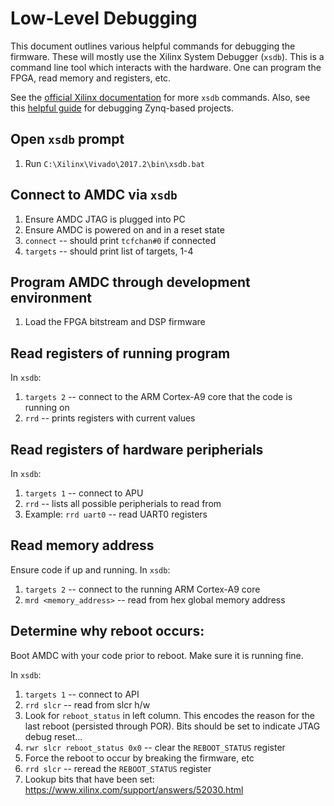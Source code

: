 # Low-Level Debugging

This document outlines various helpful commands for debugging the firmware. These will mostly use the Xilinx System Debugger (`xsdb`).
This is a command line tool which interacts with the hardware. One can program the FPGA, read memory and registers, etc.

See the [official Xilinx documentation](https://www.xilinx.com/htmldocs/xilinx2017_1/SDK_Doc/index.html?q=/htmldocs/xilinx2017_1/SDK_Doc/SDK_concepts/concept_Xilinxsystemdebugger.html) for more `xsdb` commands. Also, see this [helpful guide](https://github.com/imrickysu/ZYNQ-Custom-Board-Bring-Up-Guide) for debugging Zynq-based projects.


## Open `xsdb` prompt

1. Run `C:\Xilinx\Vivado\2017.2\bin\xsdb.bat`

## Connect to AMDC via `xsdb`

1. Ensure AMDC JTAG is plugged into PC
2. Ensure AMDC is powered on and in a reset state
3. `connect` -- should print `tcfchan#0` if connected
4. `targets` -- should print list of targets, 1-4

## Program AMDC through development environment

1. Load the FPGA bitstream and DSP firmware

## Read registers of running program

In `xsdb`:

1. `targets 2` -- connect to the ARM Cortex-A9 core that the code is running on
2. `rrd` -- prints registers with current values

## Read registers of hardware peripherials

In `xsdb`:

1. `targets 1` -- connect to APU
2. `rrd` -- lists all possible peripherials to read from
3. Example: `rrd uart0` -- read UART0 registers

## Read memory address

Ensure code if up and running. In `xsdb`:

1. `targets 2` -- connect to the running ARM Cortex-A9 core
2. `mrd <memory_address>` -- read from hex global memory address

## Determine why reboot occurs:

Boot AMDC with your code prior to reboot. Make sure it is running fine.

In `xsdb`:

1. `targets 1` -- connect to API
2. `rrd slcr` -- read from slcr h/w
3. Look for `reboot_status` in left column. This encodes the reason for the last reboot (persisted through POR). Bits should be set to indicate JTAG debug reset...
4. `rwr slcr reboot_status 0x0` -- clear the `REBOOT_STATUS` register
5. Force the reboot to occur by breaking the firmware, etc
6. `rrd slcr` -- reread the `REBOOT_STATUS` register
7. Lookup bits that have been set: https://www.xilinx.com/support/answers/52030.html